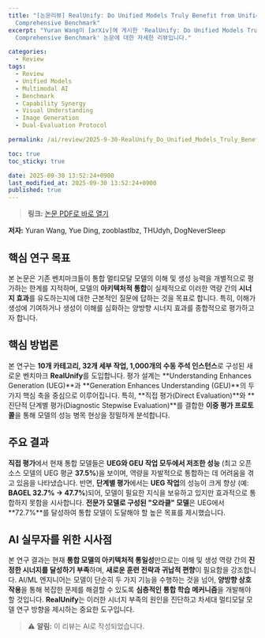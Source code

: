 ```yaml
---
title: "[논문리뷰] RealUnify: Do Unified Models Truly Benefit from Unification? A
  Comprehensive Benchmark"
excerpt: "Yuran Wang이 [arXiv]에 게시한 'RealUnify: Do Unified Models Truly Benefit from Unification? A
  Comprehensive Benchmark' 논문에 대한 자세한 리뷰입니다."

categories:
  - Review
tags:
  - Review
  - Unified Models
  - Multimodal AI
  - Benchmark
  - Capability Synergy
  - Visual Understanding
  - Image Generation
  - Dual-Evaluation Protocol

permalink: /ai/review/2025-9-30-RealUnify_Do_Unified_Models_Truly_Benefit_from_Unification_A_Comprehensive_Benchmark/

toc: true
toc_sticky: true

date: 2025-09-30 13:52:24+0900
last_modified_at: 2025-09-30 13:52:24+0900
published: true
---
```

> **링크:** [논문 PDF로 바로 열기](https://arxiv.org/abs/2509.24897)

**저자:** Yuran Wang, Yue Ding, zooblastlbz, THUdyh, DogNeverSleep



## 핵심 연구 목표
본 논문은 기존 벤치마크들이 통합 멀티모달 모델의 이해 및 생성 능력을 개별적으로 평가하는 한계를 지적하며, 모델의 **아키텍처적 통합**이 실제적으로 이러한 역량 간의 **시너지 효과**를 유도하는지에 대한 근본적인 질문에 답하는 것을 목표로 합니다. 특히, 이해가 생성에 기여하거나 생성이 이해를 심화하는 양방향 시너지 효과를 종합적으로 평가하고자 합니다.

## 핵심 방법론
본 연구는 **10개 카테고리, 32개 세부 작업, 1,000개의 수동 주석 인스턴스**로 구성된 새로운 벤치마크 **RealUnify**를 도입합니다. 평가 설계는 **Understanding Enhances Generation (UEG)**과 **Generation Enhances Understanding (GEU)**의 두 가지 핵심 축을 중심으로 이루어집니다. 특히, **직접 평가(Direct Evaluation)**와 **진단적 단계별 평가(Diagnostic Stepwise Evaluation)**를 결합한 **이중 평가 프로토콜**을 통해 모델의 성능 병목 현상을 정밀하게 분석합니다.

## 주요 결과
**직접 평가**에서 현재 통합 모델들은 **UEG와 GEU 작업 모두에서 저조한 성능** (최고 오픈소스 모델의 UEG 평균 **37.5%**)을 보이며, 역량을 자발적으로 통합하는 데 어려움을 겪고 있음을 나타냈습니다. 반면, **단계별 평가**에서는 **UEG 작업**의 성능이 크게 향상 (예: **BAGEL 32.7% -> 47.7%**)되어, 모델이 필요한 지식을 보유하고 있지만 효과적으로 통합하지 못함을 시사합니다. **전문가 모델로 구성된 "오라클" 모델**은 UEG에서 **72.7%**를 달성하여 통합 모델이 도달해야 할 높은 목표를 제시했습니다.

## AI 실무자를 위한 시사점
본 연구 결과는 현재 **통합 모델의 아키텍처적 통일성**만으로는 이해 및 생성 역량 간의 **진정한 시너지를 달성하기 부족**하며, **새로운 훈련 전략과 귀납적 편향**이 필요함을 강조합니다. AI/ML 엔지니어는 모델이 단순히 두 가지 기능을 수행하는 것을 넘어, **양방향 상호작용**을 통해 복잡한 문제를 해결할 수 있도록 **심층적인 통합 학습 메커니즘**을 개발해야 할 것입니다. **RealUnify**는 이러한 시너지 부족의 원인을 진단하고 차세대 멀티모달 모델 연구 방향을 제시하는 중요한 도구입니다.

> ⚠️ **알림:** 이 리뷰는 AI로 작성되었습니다.